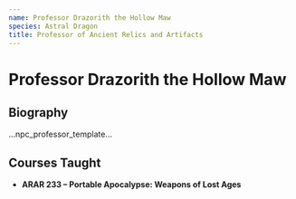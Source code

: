 ```yaml
---
name: Professor Drazorith the Hollow Maw
species: Astral Dragon
title: Professor of Ancient Relics and Artifacts
---
```


# Professor Drazorith the Hollow Maw

## Biography
...npc_professor_template...

## Courses Taught
- **ARAR 233 – Portable Apocalypse: Weapons of Lost Ages**
